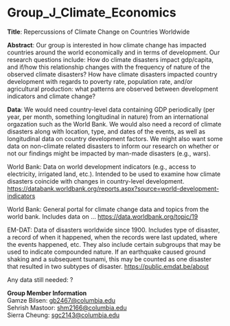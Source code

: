 # Group_J_Climate_Economics

<b>Title</b>: 
Repercussions of Climate Change on Countries Worldwide

<b>Abstract</b>:
Our group is interested in how climate change has impacted countries around the world economically and in terms of development. Our research questions include:
How do climate disasters impact gdp/capita, and if/how this relationship changes with the frequency of nature of the observed climate disasters?
How have climate disasters impacted country development with regards to poverty rate, population rate, and/or agricultural production: what patterns are observed between development indicators and climate change?

<b>Data</b>:
We would need country-level data containing GDP periodically (per year, per month, something longitudinal in nature) from an international orgazation such as the World Bank. We would also need a record of climate disasters along with location, type, and dates of the events, as well as longitudinal data on country development factors. We might also want some data on non-climate related disasters to inform our research on whether or not our findings might be impacted by man-made disasters (e.g., wars).

World Bank: Data on world development indicators (e.g., access to electricity, irrigated land, etc.). Intended to be used to examine how climate disasters coincide with changes in country-level development.
https://databank.worldbank.org/reports.aspx?source=world-development-indicators

World Bank: General portal for climate change data and topics from the world bank. Includes data on …
https://data.worldbank.org/topic/19

EM-DAT: Data of disasters worldwide since 1900. Includes type of disaster, a record of when it happened, when the records were last updated, where the events happened, etc. They also include certain subgroups that may be used to indicate compounded nature. If an earthquake caused ground shaking and a subsequent tsunami, this may be counted as one disaster that resulted in two subtypes of disaster.
https://public.emdat.be/about

Any data still needed: ?

<b> Group Member Information </b> <br>
Gamze Bilsen: gb2467@columbia.edu <br>
Sehrish Mastoor: shm2166@columbia.edu <br>
Sierra Cheung: sgc2143@columbia.edu
